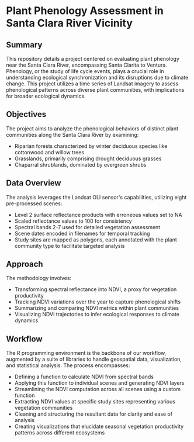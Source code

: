 # Plant Phenology Assessment in Santa Clara River Vicinity

## Summary
This repository details a project centered on evaluating plant phenology near the Santa Clara River, encompassing Santa Clarita to Ventura. Phenology, or the study of life cycle events, plays a crucial role in understanding ecological synchronization and its disruptions due to climate change. This project utilizes a time series of Landsat imagery to assess phenological patterns across diverse plant communities, with implications for broader ecological dynamics.

## Objectives
The project aims to analyze the phenological behaviors of distinct plant communities along the Santa Clara River by examining:
- Riparian forests characterized by winter deciduous species like cottonwood and willow trees
- Grasslands, primarily comprising drought deciduous grasses
- Chaparral shrublands, dominated by evergreen shrubs
  
## Data Overview
The analysis leverages the Landsat OLI sensor's capabilities, utilizing eight pre-processed scenes:
- Level 2 surface reflectance products with erroneous values set to NA
- Scaled reflectance values to 100 for consistency
- Spectral bands 2-7 used for detailed vegetation assessment
- Scene dates encoded in filenames for temporal tracking
- Study sites are mapped as polygons, each annotated with the plant community type to facilitate targeted analysis

## Approach
The methodology involves:
- Transforming spectral reflectance into NDVI, a proxy for vegetation productivity
- Tracking NDVI variations over the year to capture phenological shifts
- Summarizing and comparing NDVI metrics within plant communities
- Visualizing NDVI trajectories to infer ecological responses to climate dynamics

## Workflow
The R programming environment is the backbone of our workflow, augmented by a suite of libraries to handle geospatial data, visualization, and statistical analysis. The process encompasses:
- Defining a function to calculate NDVI from spectral bands
- Applying this function to individual scenes and generating NDVI layers
- Streamlining the NDVI computation across all scenes using a custom function
- Extracting NDVI values at specific study sites representing various vegetation communities
- Cleaning and structuring the resultant data for clarity and ease of analysis
- Creating visualizations that elucidate seasonal vegetation productivity patterns across different ecosystems

